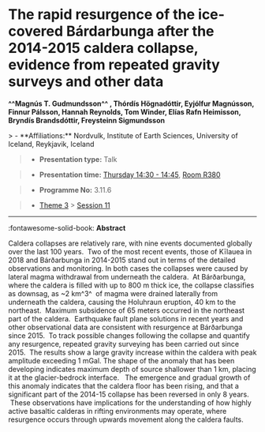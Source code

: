# The rapid resurgence of the ice-covered Bárdarbunga after the 2014-2015 caldera collapse, evidence from repeated gravity surveys and other data

**^^Magnús T. Gudmundsson^^ , Thórdís Högnadóttir, Eyjólfur Magnússon, Finnur Pálsson, Hannah Reynolds, Tom Winder, Elías Rafn Heimisson, Bryndís Brandsdóttir, Freysteinn Sigmundsson**

<!-- more -->> - **Affiliations:** Nordvulk, Institute of Earth Sciences, University of Iceland, Reykjavik, Iceland

> - **Presentation type:** Talk

> - **Presentation time:** [Thursday 14:30 - 14:45](../sessions_comparison.md#__tabbed_3_5), [Room R380](../maps_venue.md#__tabbed_1_1)

> - **Programme No:** 3.11.6

> - [Theme 3](../theme3.md) > [Session 11](../sessions/session-3-11.md)

--- 

:fontawesome-solid-book: **Abstract**

Caldera collapses are relatively rare, with nine events documented globally over the last 100 years.  Two of the most recent events, those of Kīlauea in 2018 and Bárðarbunga in 2014-2015 stand out in terms of the detailed observations and monitoring. In both cases the collapses were caused by lateral magma withdrawal from underneath the caldera.  At Bárðarbunga, where the caldera is filled with up to 800 m thick ice, the collapse classifies as downsag, as ~2 km^3^  of magma were drained laterally from underneath the caldera, causing the Holuhraun eruption, 40 km to the northeast.  Maximum subsidence of 65 meters occurred in the northeast part of the caldera.  Earthquake fault plane solutions in recent years and other observational data are consistent with resurgence at Bárðarbunga since 2015.  To track possible changes following the collapse and quantify any resurgence, repeated gravity surveying has been carried out since 2015.  The results show a large gravity increase within the caldera with peak amplitude exceeding 1 mGal. The shape of the anomaly that has been developing indicates maximum depth of source shallower than 1 km, placing it at the glacier-bedrock interface.   The emergence and gradual growth of this anomaly indicates that the caldera floor has been rising, and that a significant part of the 2014-15 collapse has been reversed in only 8 years.  These observations have implications for the understanding of how highly active basaltic calderas in rifting environments may operate, where resurgence occurs through upwards movement along the caldera faults.

